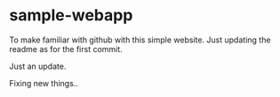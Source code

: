 # sample-webapp
To make familiar with github with this simple website.
Just updating the readme as for the first commit.


Just an update.


Fixing new things..